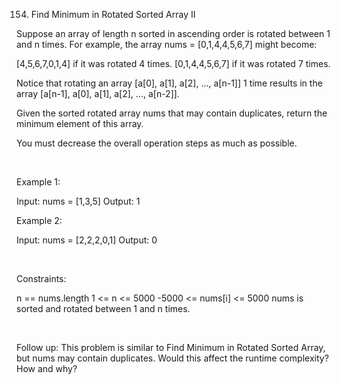 154. Find Minimum in Rotated Sorted Array II

Suppose an array of length n sorted in ascending order is rotated between 1 and n times. For example, the array nums = [0,1,4,4,5,6,7] might become:

[4,5,6,7,0,1,4] if it was rotated 4 times.
[0,1,4,4,5,6,7] if it was rotated 7 times.

Notice that rotating an array [a[0], a[1], a[2], ..., a[n-1]] 1 time results in the array [a[n-1], a[0], a[1], a[2], ..., a[n-2]].

Given the sorted rotated array nums that may contain duplicates, return the minimum element of this array.

You must decrease the overall operation steps as much as possible.

 

Example 1:

Input: nums = [1,3,5]
Output: 1


Example 2:

Input: nums = [2,2,2,0,1]
Output: 0


 

Constraints:

n == nums.length
1 <= n <= 5000
-5000 <= nums[i] <= 5000
nums is sorted and rotated between 1 and n times.

 

Follow up: This problem is similar to Find Minimum in Rotated Sorted Array, but nums may contain duplicates. Would this affect the runtime complexity? How and why?

 